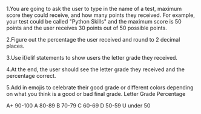 1.You are going to ask the user to type in the name of a test, maximum score they could receive, and how many points they received. 
For example, your test could be called "Python Skills" and the maximum score is 50 points and the user receives 30 points out of 50 possible points.

2.Figure out the percentage the user received and round to 2 decimal places.

3.Use if/elif statements to show users the letter grade they received.

4.At the end, the user should see the letter grade they received and the percentage correct.

5.Add in emojis to celebrate their good grade or different colors depending on what you think is a good or bad final grade.
Letter Grade	Percentage

A+ 90-100
A	80-89
B	70-79
C	60-69
D	50-59
U	under 50
